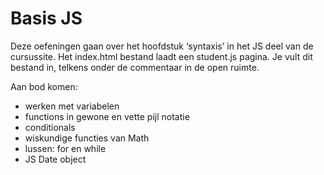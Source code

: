 # Basis JS

Deze oefeningen gaan over het hoofdstuk ‘syntaxis’ in het JS deel van de cursussite. Het index.html bestand laadt een student.js pagina. Je vult dit bestand in, telkens onder de commentaar in de open ruimte.

Aan bod komen:
- werken met variabelen
- functions in gewone en vette pijl notatie
- conditionals
- wiskundige functies van Math
- lussen: for en while
- JS Date object